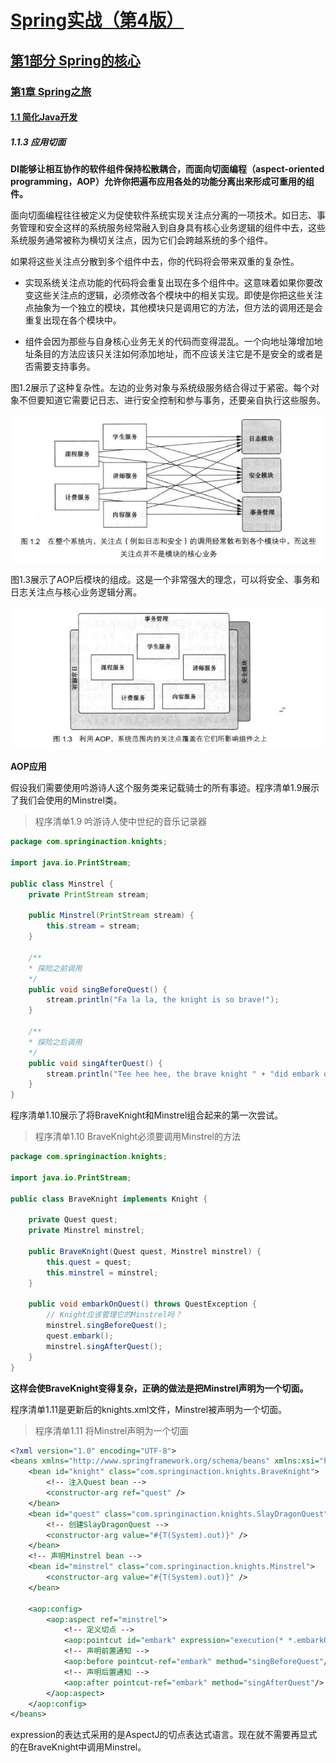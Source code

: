 # [Spring实战（第4版）](../../../../)

## [第1部分 Spring的核心](../../../)

### [第1章 Spring之旅](../../)

#### [1.1 简化Java开发](../)

##### 1.1.3 应用切面

**DI能够让相互协作的软件组件保持松散耦合，而面向切面编程（aspect-oriented programming，AOP）允许你把遍布应用各处的功能分离出来形成可重用的组件。**

面向切面编程往往被定义为促使软件系统实现关注点分离的一项技术。如日志、事务管理和安全这样的系统服务经常融入到自身具有核心业务逻辑的组件中去，这些系统服务通常被称为横切关注点，因为它们会跨越系统的多个组件。

如果将这些关注点分散到多个组件中去，你的代码将会带来双重的复杂性。

- 实现系统关注点功能的代码将会重复出现在多个组件中。这意味着如果你要改变这些关注点的逻辑，必须修改各个模块中的相关实现。即使是你把这些关注点抽象为一个独立的模块，其他模块只是调用它的方法，但方法的调用还是会重复出现在各个模块中。

- 组件会因为那些与自身核心业务无关的代码而变得混乱。一个向地址簿增加地址条目的方法应该只关注如何添加地址，而不应该关注它是不是安全的或者是否需要支持事务。

图1.2展示了这种复杂性。左边的业务对象与系统级服务结合得过于紧密。每个对象不但要知道它需要记日志、进行安全控制和参与事务，还要亲自执行这些服务。

![图1.2 在整个系统内，关注点（例如日志和安全）的调用经常散布到各个模块中，而这些关注点并不是模块的核心业务](./1.2.JPG "图1.2 在整个系统内，关注点（例如日志和安全）的调用经常散布到各个模块中，而这些关注点并不是模块的核心业务")

图1.3展示了AOP后模块的组成。这是一个非常强大的理念，可以将安全、事务和日志关注点与核心业务逻辑分离。

![图1.3 利用AOP，系统范围内的关注点覆盖在他们所影响组件之上](./1.3.JPG "图1.3 利用AOP，系统范围内的关注点覆盖在他们所影响组件之上")

**AOP应用**

假设我们需要使用吟游诗人这个服务类来记载骑士的所有事迹。程序清单1.9展示了我们会使用的Minstrel类。

> 程序清单1.9 吟游诗人使中世纪的音乐记录器
```Java
package com.springinaction.knights;

import java.io.PrintStream;

public class Minstrel {
    private PrintStream stream;

    public Minstrel(PrintStream stream) {
        this.stream = stream;
    }

    /**
    * 探险之前调用
    */
    public void singBeforeQuest() {
        stream.println("Fa la la, the knight is so brave!");
    }

    /**
    * 探险之后调用
    */
    public void singAfterQuest() {
        stream.println("Tee hee hee, the brave knight " + "did embark on a quest!");
    }
}
```

程序清单1.10展示了将BraveKnight和Minstrel组合起来的第一次尝试。

> 程序清单1.10 BraveKnight必须要调用Minstrel的方法
```Java
package com.springinaction.knights;

import java.io.PrintStream;

public class BraveKnight implements Knight {
    
    private Quest quest;
    private Minstrel minstrel;

    public BraveKnight(Quest quest, Minstrel minstrel) {
        this.quest = quest;
        this.minstrel = minstrel;
    }

    public void embarkOnQuest() throws QuestException {
        // Knight应该管理它的Minstrel吗？
        minstrel.singBeforeQuest();
        quest.embark();
        minstrel.singAfterQuest();
    }
}
```

**这样会使BraveKnight变得复杂，正确的做法是把Minstrel声明为一个切面。**

程序清单1.11是更新后的knights.xml文件，Minstrel被声明为一个切面。

> 程序清单1.11 将Minstrel声明为一个切面
```xml
<?xml version="1.0" encoding="UTF-8">
<beans xmlns="http://www.springframework.org/schema/beans" xmlns:xsi="http://www.w3.org/2001/XMLSchema-instance" xsi:schemaLocation="http://www.springframework.org/schema/beans https://www.springframework.org/schema/beans/spring-beans.xsd">
    <bean id="knight" class="com.springinaction.knights.BraveKnight">
        <!-- 注入Quest bean -->
        <constructor-arg ref="quest" /> 
    </bean>
    <bean id="quest" class="com.springinaction.knights.SlayDragonQuest">
        <!-- 创建SlayDragonQuest -->
        <constructor-arg value="#{T(System).out)}" />
    </bean>
    <!-- 声明Minstrel bean -->
    <bean id="minstrel" class="com.springinaction.knights.Minstrel">
        <constructor-arg value="#{T(System).out)}" />
    </bean>

    <aop:config>
        <aop:aspect ref="minstrel">
            <!-- 定义切点 -->
            <aop:pointcut id="embark" expression="execution(* *.embarkOnQuest(...))"/>
            <!-- 声明前置通知 -->
            <aop:before pointcut-ref="embark" method="singBeforeQuest"/>
            <!-- 声明后置通知 -->
            <aop:after pointcut-ref="embark" method="singAfterQuest"/>
        </aop:aspect>
    </aop:config>
</beans>
```

expression的表达式采用的是AspectJ的切点表达式语言。现在就不需要再显式的在BraveKnight中调用Minstrel。